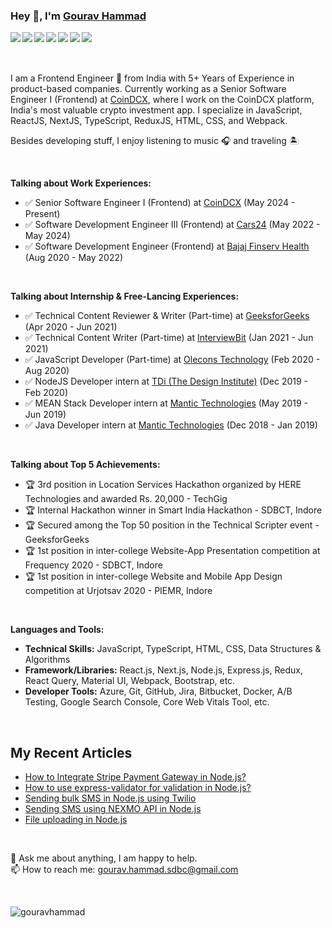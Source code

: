 ### Hey 👋, I'm [Gourav Hammad](https://gouravhammad.herokuapp.com)

<a href="https://www.linkedin.com/in/gouravhammad"> <img align="left" src="https://img.icons8.com/color/48/000000/linkedin.png"></img></a>
<a href="https://twitter.com/gouravhammad"> <img align="left" src="https://img.icons8.com/color/48/000000/twitter.png"></img></a>
<a href="https://www.facebook.com/gouravhammad477"> <img align="left" src="https://img.icons8.com/color/48/000000/facebook-new.png"></img></a>
<a href="https://www.instagram.com/gouravhammad"> <img align="left" src="https://img.icons8.com/color/48/000000/instagram-new.png"></img></a>
<a href="https://medium.com/@gouravhammad477"> <img align="left" src="https://img.icons8.com/color/48/000000/medium-monogram.png"></img></a>
<a href="https://www.youtube.com/channel/UCbLiJz8Td-XTjIt-7wxnNpw"> <img align="left" src="https://img.icons8.com/color/48/000000/youtube.png"></img></a>
<a href="https://gouravhammad.herokuapp.com/"> <img align="left" src="https://img.icons8.com/color/48/000000/shrug-emoticon.png"></img></a>
<br>
<br>
<br>

I am a Frontend Engineer 🚀 from India with 5+ Years of Experience in product-based companies. Currently working as a Senior Software Engineer I (Frontend) at [CoinDCX]([https://www.cars24.com/](https://coindcx.com/)), where I work on the CoinDCX platform, India's most valuable crypto investment app. I specialize in JavaScript, ReactJS, NextJS, TypeScript, ReduxJS, HTML, CSS, and Webpack.

Besides developing stuff, I enjoy listening to music 🎧 and traveling 🏝️

<br/>

**Talking about Work Experiences:**
- ✅ Senior Software Engineer I (Frontend) at [CoinDCX](https://www.coindcx.com/) (May 2024 - Present)
- ✅ Software Development Engineer III (Frontend) at [Cars24](https://www.cars24.com/) (May 2022 - May 2024)
- ✅ Software Development Engineer (Frontend) at [Bajaj Finserv Health](https://healthrx.co.in/) (Aug 2020 - May 2022)

<br/>

**Talking about Internship & Free-Lancing Experiences:**
- ✅ Technical Content Reviewer & Writer (Part-time) at [GeeksforGeeks](https://geeksforgeeks.org/) (Apr 2020 - Jun 2021)
- ✅ Technical Content Writer (Part-time) at [InterviewBit](https://www.interviewbit.com/) (Jan 2021 - Jun 2021)
- ✅ JavaScript Developer (Part-time) at [Olecons Technology](https://olecons.com/) (Feb 2020 - Aug 2020)
- ✅ NodeJS Developer intern at [TDi (The Design Institute)](https://thedesigninstitute.in/) (Dec 2019 - Feb 2020)
- ✅ MEAN Stack Developer intern at [Mantic Technologies](https://www.linkedin.com/company/mantic-technologies/about/) (May 2019 - Jun 2019)
- ✅ Java Developer intern at [Mantic Technologies](https://www.linkedin.com/company/mantic-technologies/about/) (Dec 2018 - Jan 2019)

<br/>

**Talking about Top 5 Achievements:**
- 🏆 3rd position in Location Services Hackathon organized by HERE Technologies and awarded Rs. 20,000 - TechGig
- 🏆 Internal Hackathon winner in Smart India Hackathon - SDBCT, Indore
- 🏆 Secured among the Top 50 position in the Technical Scripter event - GeeksforGeeks
- 🏆 1st position in inter-college Website-App Presentation competition at Frequency 2020 - SDBCT, Indore
- 🏆 1st position in inter-college Website and Mobile App Design competition at Urjotsav 2020 - PIEMR, Indore

<br/>

**Languages and Tools:**  <br/> 
<div align="left">  

 - **Technical Skills:** JavaScript, TypeScript, HTML, CSS, Data Structures & Algorithms <br/> 
 - **Framework/Libraries:** React.js, Next.js, Node.js, Express.js, Redux, React Query, Material UI, Webpack, Bootstrap, etc. <br/> 
 - **Developer Tools:** Azure, Git, GitHub, Jira, Bitbucket, Docker, A/B Testing, Google Search Console, Core Web Vitals Tool, etc.
</div>

<br/>

## My Recent Articles  
<!-- BLOG-POST-LIST:START -->
- [How to Integrate Stripe Payment Gateway in Node.js?](https://www.geeksforgeeks.org/how-to-integrate-stripe-payment-gateway-in-node-js/)
- [How to use express-validator for validation in Node.js?](https://medium.com/@gouravhammad477/validation-in-node-js-using-the-express-validator-module-cd815ec082f1)
- [Sending bulk SMS in Node.js using Twilio](https://www.geeksforgeeks.org/sending-bulk-sms-in-node-js-using-twilio/)
- [Sending SMS using NEXMO API in Node.js](https://www.geeksforgeeks.org/sending-sms-using-nexmo-api-in-node-js/)
- [File uploading in Node.js](https://www.geeksforgeeks.org/file-uploading-in-node-js/)
<!-- BLOG-POST-LIST:END -->  

<br/>

💬 Ask me about anything, I am happy to help. <br />
📫 How to reach me: gourav.hammad.sdbc@gmail.com

<br />

<p align="left"> <img src="https://komarev.com/ghpvc/?username=gouravhammad" alt="gouravhammad" /> </p>


